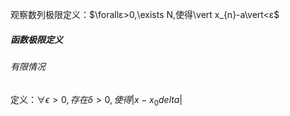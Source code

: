 观察数列极限定义：$\forallε>0,\exists N,使得\vert x_{n}-a\vert<ε$

##### 函数极限定义

###### 有限情况
定义：$\forall\epsilon>0,存在 \delta>0,使得\vert x-x_{0}delta\vert$